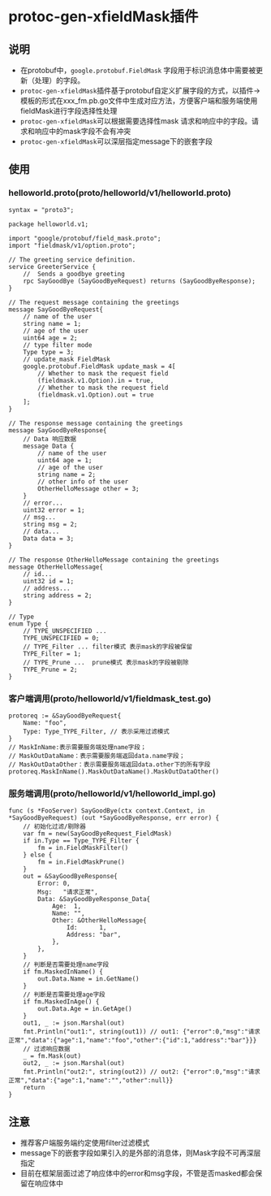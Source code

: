 # protoc-gen-xfieldMask插件

## 说明
- 在protobuf中，`google.protobuf.FieldMask` 字段用于标识消息体中需要被更新（处理）的字段。
- `protoc-gen-xfieldMask`插件基于protobuf自定义扩展字段的方式，以插件->模板的形式在xxx_fm.pb.go文件中生成对应方法，方便客户端和服务端使用fieldMask进行字段选择性处理
- `protoc-gen-xfieldMask`可以根据需要选择性mask 请求和响应中的字段。请求和响应中的mask字段不会有冲突
- `protoc-gen-xfieldMask`可以深层指定message下的嵌套字段

## 使用
### helloworld.proto(proto/helloworld/v1/helloworld.proto)
```
syntax = "proto3";

package helloworld.v1;

import "google/protobuf/field_mask.proto";
import "fieldmask/v1/option.proto";

// The greeting service definition.
service GreeterService {
    //  Sends a goodbye greeting
    rpc SayGoodBye (SayGoodByeRequest) returns (SayGoodByeResponse);
}

// The request message containing the greetings
message SayGoodByeRequest{
    // name of the user
    string name = 1;
    // age of the user
    uint64 age = 2;
    // type filter mode
    Type type = 3;
    // update_mask FieldMask
    google.protobuf.FieldMask update_mask = 4[
        // Whether to mask the request field
        (fieldmask.v1.Option).in = true,
        // Whether to mask the request field
        (fieldmask.v1.Option).out = true
    ];
}

// The response message containing the greetings
message SayGoodByeResponse{
    // Data 响应数据
    message Data {
        // name of the user
        uint64 age = 1;
        // age of the user
        string name = 2;
        // other info of the user
        OtherHelloMessage other = 3;
    }
    // error...
    uint32 error = 1;
    // msg...
    string msg = 2;
    // data...
    Data data = 3;
}

// The response OtherHelloMessage containing the greetings
message OtherHelloMessage{
    // id...
    uint32 id = 1;
    // address...
    string address = 2;
}

// Type
enum Type {
    // TYPE_UNSPECIFIED ...
    TYPE_UNSPECIFIED = 0;
    // TYPE_Filter ... filter模式 表示mask的字段被保留
    TYPE_Filter = 1;
    // TYPE_Prune ...  prune模式 表示mask的字段被剔除
    TYPE_Prune = 2;
}
```

### 客户端调用(proto/helloworld/v1/fieldmask_test.go)
```
protoreq := &SayGoodByeRequest{
	Name: "foo",
	Type: Type_TYPE_Filter, // 表示采用过滤模式
}
// MaskInName:表示需要服务端处理name字段；
// MaskOutDataName：表示需要服务端返回data.name字段；
// MaskOutDataOther：表示需要服务端返回data.other下的所有字段
protoreq.MaskInName().MaskOutDataName().MaskOutDataOther()
```

### 服务端调用(proto/helloworld/v1/helloworld_impl.go)
```
func (s *FooServer) SayGoodBye(ctx context.Context, in *SayGoodByeRequest) (out *SayGoodByeResponse, err error) {
    // 初始化过滤/剔除器 
	var fm = new(SayGoodByeRequest_FieldMask)
	if in.Type == Type_TYPE_Filter {
		fm = in.FieldMaskFilter()
	} else {
		fm = in.FieldMaskPrune()
	}
	out = &SayGoodByeResponse{
		Error: 0,
		Msg:   "请求正常",
		Data: &SayGoodByeResponse_Data{
			Age:  1,
			Name: "",
			Other: &OtherHelloMessage{
				Id:      1,
				Address: "bar",
			},
		},
	}
    // 判断是否需要处理name字段
	if fm.MaskedInName() {
		out.Data.Name = in.GetName()
	}
    // 判断是否需要处理age字段
	if fm.MaskedInAge() {
		out.Data.Age = in.GetAge()
	}
    out1, _ := json.Marshal(out)
	fmt.Println("out1:", string(out1)) // out1: {"error":0,"msg":"请求正常","data":{"age":1,"name":"foo","other":{"id":1,"address":"bar"}}}
    // 过滤响应数据
	_ = fm.Mask(out)
	out2, _ := json.Marshal(out)
	fmt.Println("out2:", string(out2)) // out2: {"error":0,"msg":"请求正常","data":{"age":1,"name":"","other":null}}
	return
}
```


## 注意
- 推荐客户端服务端约定使用filter过滤模式
- message下的嵌套字段如果引入的是外部的消息体，则Mask字段不可再深层指定
- 目前在框架层面过滤了响应体中的error和msg字段，不管是否masked都会保留在响应体中